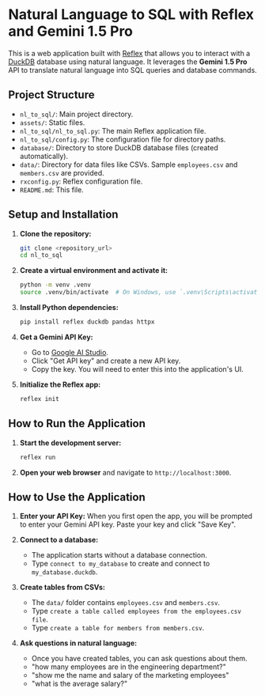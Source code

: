 # Natural Language to SQL with Reflex and Gemini 1.5 Pro

This is a web application built with [Reflex](https://reflex.dev/) that allows you to interact with a [DuckDB](https://duckdb.org/) database using natural language. It leverages the **Gemini 1.5 Pro** API to translate natural language into SQL queries and database commands.

## Project Structure

- `nl_to_sql/`: Main project directory.
- `assets/`: Static files.
- `nl_to_sql/nl_to_sql.py`: The main Reflex application file.
- `nl_to_sql/config.py`: The configuration file for directory paths.  
- `database/`: Directory to store DuckDB database files (created automatically).
- `data/`: Directory for data files like CSVs. Sample `employees.csv` and `members.csv` are provided.
- `rxconfig.py`: Reflex configuration file.
- `README.md`: This file.

## Setup and Installation

1.  **Clone the repository:**
    ```bash
    git clone <repository_url>
    cd nl_to_sql
    ```

2.  **Create a virtual environment and activate it:**
    ```bash
    python -m venv .venv
    source .venv/bin/activate  # On Windows, use `.venv\Scripts\activate`
    ```

3.  **Install Python dependencies:**
    ```bash
    pip install reflex duckdb pandas httpx
    ```

4.  **Get a Gemini API Key:**
    -   Go to [Google AI Studio](https://aistudio.google.com/).
    -   Click "Get API key" and create a new API key.
    -   Copy the key. You will need to enter this into the application's UI.

5.  **Initialize the Reflex app:**
    ```bash
    reflex init
    ```

## How to Run the Application

1.  **Start the development server:**
    ```bash
    reflex run
    ```

2.  **Open your web browser** and navigate to `http://localhost:3000`.

## How to Use the Application

1.  **Enter your API Key:** When you first open the app, you will be prompted to enter your Gemini API key. Paste your key and click "Save Key".

2.  **Connect to a database:**
    -   The application starts without a database connection.
    -   Type `connect to my_database` to create and connect to `my_database.duckdb`.

3.  **Create tables from CSVs:**
    -   The `data/` folder contains `employees.csv` and `members.csv`.
    -   Type `create a table called employees from the employees.csv file`.
    -   Type `create a table for members from members.csv`.

4.  **Ask questions in natural language:**
    -   Once you have created tables, you can ask questions about them.
    -   "how many employees are in the engineering department?"
    -   "show me the name and salary of the marketing employees"
    -   "what is the average salary?"
